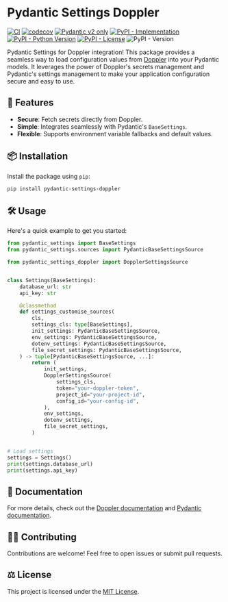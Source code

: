 # Pydantic Settings Doppler

[![CI](https://github.com/ajauniskis/pydantic-settings-doppler/actions/workflows/test.yaml/badge.svg)](https://github.com/ajauniskis/pydantic-settings-doppler/actions/workflows/test.yaml)
[![codecov](https://codecov.io/gh/ajauniskis/pydantic-settings-doppler/graph/badge.svg?token=XB1M3ET2H7)](https://codecov.io/gh/ajauniskis/pydantic-settings-doppler)
[![Pydantic v2 only](https://img.shields.io/endpoint?url=https://raw.githubusercontent.com/pydantic/pydantic/main/docs/badge/v2.json)](https://docs.pydantic.dev/latest/contributing/#badges)
[![PyPI - Implementation](https://img.shields.io/pypi/implementation/pydantic-settings-doppler)](https://pypi.org/project/pydantic-settings-doppler)
[![PyPI - Python Version](https://img.shields.io/pypi/pyversions/pydantic-settings-doppler)](https://pypi.org/project/pydantic-settings-doppler)
[![PyPI - License](https://img.shields.io/pypi/l/pydantic-settings-doppler)](https://pypi.org/project/pydantic-settings-doppler)
![PyPI - Version](https://img.shields.io/pypi/v/pydantic-settings-doppler)


Pydantic Settings for Doppler integration! This package provides a seamless way to load configuration values from [Doppler](https://www.doppler.com/) into your Pydantic models. It leverages the power of Doppler's secrets management and Pydantic's settings management to make your application configuration secure and easy to use.

## 🚀 Features

- **Secure**: Fetch secrets directly from Doppler.
- **Simple**: Integrates seamlessly with Pydantic's `BaseSettings`.
- **Flexible**: Supports environment variable fallbacks and default values.

## 📦 Installation

Install the package using `pip`:

```bash
pip install pydantic-settings-doppler
```

## 🛠️ Usage

Here's a quick example to get you started:

```python
from pydantic_settings import BaseSettings
from pydantic_settings.sources import PydanticBaseSettingsSource

from pydantic_settings_doppler import DopplerSettingsSource


class Settings(BaseSettings):
    database_url: str
    api_key: str

    @classmethod
    def settings_customise_sources(
        cls,
        settings_cls: type[BaseSettings],
        init_settings: PydanticBaseSettingsSource,
        env_settings: PydanticBaseSettingsSource,
        dotenv_settings: PydanticBaseSettingsSource,
        file_secret_settings: PydanticBaseSettingsSource,
    ) -> tuple[PydanticBaseSettingsSource, ...]:
        return (
            init_settings,
            DopplerSettingsSource(
                settings_cls,
                token="your-doppler-token",
                project_id="your-project-id",
                config_id="your-config-id",
            ),
            env_settings,
            dotenv_settings,
            file_secret_settings,
        )


# Load settings
settings = Settings()
print(settings.database_url)
print(settings.api_key)

```

## 📖 Documentation

For more details, check out the [Doppler documentation](https://www.doppler.com/docs) and [Pydantic documentation](https://docs.pydantic.dev/).

## 🧑‍💻 Contributing

Contributions are welcome! Feel free to open issues or submit pull requests.

## ⚖️ License

This project is licensed under the [MIT License](./LICENSE).
